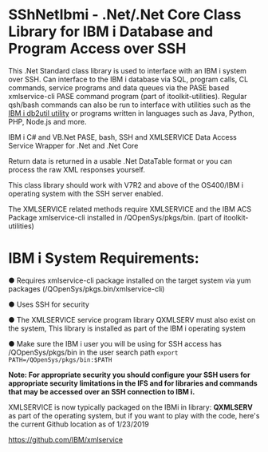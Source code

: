 # SShNetIbmi - .Net/.Net Core Class Library for IBM i Database and Program Access over SSH
This .Net Standard class library is used to interface with an IBM i system over SSH. Can interface to the IBM i database via SQL, program calls, CL commands, service programs and data queues via the PASE based xmlservice-cli PASE command program (part of itoolkit-utilities). Regular qsh/bash commands can also be run to interface with utilities such as the [IBM i db2util utility](https://github.com/IBM/ibmi-db2util) or programs written in languages such as Java, Python, PHP, Node.js and more.

IBM i C# and VB.Net PASE, bash, SSH and XMLSERVICE Data Access Service Wrapper for .Net and .Net Core

Return data is returned in a usable .Net DataTable format or you can process the raw XML responses yourself.
 
This class library should work with V7R2 and above of the OS400/IBM i operating system with the SSH server enabled. 

The XMLSERVICE related methods require XMLSERVICE and the IBM ACS Package xmlservice-cli installed in /QOpenSys/pkgs/bin. (part of itoolkit-utilities)
 
 
# IBM i System Requirements:
 ● Requires xmlservice-cli package installed on the target system via yum packages (/QOpenSys/pkgs.bin/xmlservice-cli)
 
 ● Uses SSH for security
 
 ● The XMLSERVICE service program library QXMLSERV must also exist on the system, This library is installed as part of the IBM i operating system
 
 ● Make sure the IBM i user you will be using for SSH access has /QOpenSys/pkgs/bin in the user search path ```export PATH=/QOpenSys/pkgs/bin:$PATH```
 
**Note: For appropriate security you should configure your SSH users for appropriate security limitations in the IFS and for libraries and commands that may be accessed over an SSH connection to IBM i.**

XMLSERVICE is now typically packaged on the IBMi in library: **QXMLSERV** as part of the operating system, but if you want to play with the code, here's the current Github location as of 1/23/2019

https://github.com/IBM/xmlservice
